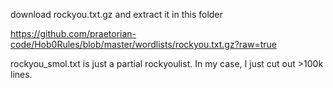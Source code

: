 download rockyou.txt.gz and extract it in this folder

https://github.com/praetorian-code/Hob0Rules/blob/master/wordlists/rockyou.txt.gz?raw=true

rockyou_smol.txt is just a partial rockyoulist.
In my case, I just cut out >100k lines. 